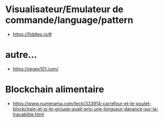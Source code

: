 
# Visualisateur/Emulateur de commande/language/pattern

* https://fiddles.io/#

# autre...

* https://regex101.com/

# Blockchain alimentaire

*  https://www.numerama.com/tech/333914-carrefour-et-le-poulet-blockchain-et-si-le-groupe-avait-pris-une-longueur-davance-sur-la-tracabilite.html

